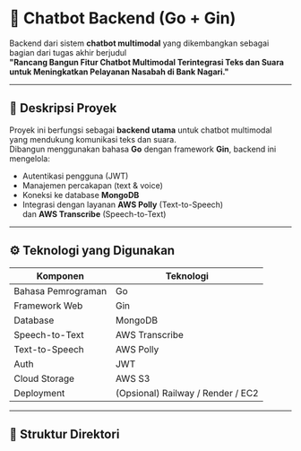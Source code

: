 # 🧠 Chatbot Backend (Go + Gin)

Backend dari sistem **chatbot multimodal** yang dikembangkan sebagai bagian dari tugas akhir berjudul  
**"Rancang Bangun Fitur Chatbot Multimodal Terintegrasi Teks dan Suara untuk Meningkatkan Pelayanan Nasabah di Bank Nagari."**

---

## 🚀 Deskripsi Proyek

Proyek ini berfungsi sebagai **backend utama** untuk chatbot multimodal yang mendukung komunikasi teks dan suara.  
Dibangun menggunakan bahasa **Go** dengan framework **Gin**, backend ini mengelola:

- Autentikasi pengguna (JWT)
- Manajemen percakapan (text & voice)
- Koneksi ke database **MongoDB**
- Integrasi dengan layanan **AWS Polly** (Text-to-Speech)  
  dan **AWS Transcribe** (Speech-to-Text)

---

## ⚙️ Teknologi yang Digunakan

| Komponen | Teknologi |
|-----------|------------|
| Bahasa Pemrograman | Go |
| Framework Web | Gin |
| Database | MongoDB |
| Speech-to-Text | AWS Transcribe |
| Text-to-Speech | AWS Polly |
| Auth | JWT |
| Cloud Storage | AWS S3 |
| Deployment | (Opsional) Railway / Render / EC2 |

---

## 📁 Struktur Direktori

